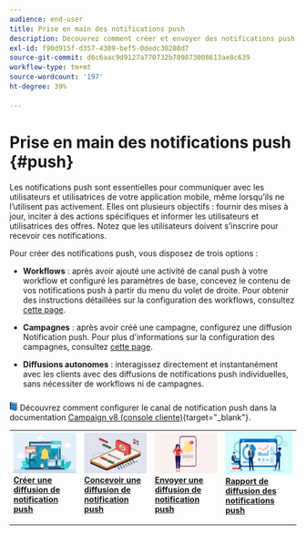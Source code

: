 ```yaml
---
audience: end-user
title: Prise en main des notifications push
description: Découvrez comment créer et envoyer des notifications push à l’aide d’Adobe Campaign Web.
exl-id: f90d915f-d357-4309-bef5-0dedc30280d7
source-git-commit: d6c6aac9d9127a770732b709873008613ae8c639
workflow-type: tm+mt
source-wordcount: '197'
ht-degree: 39%

---
```


# Prise en main des notifications push {#push}

Les notifications push sont essentielles pour communiquer avec les utilisateurs et utilisatrices de votre application mobile, même lorsqu’ils ne l’utilisent pas activement. Elles ont plusieurs objectifs : fournir des mises à jour, inciter à des actions spécifiques et informer les utilisateurs et utilisatrices des offres. Notez que les utilisateurs doivent s’inscrire pour recevoir ces notifications.

Pour créer des notifications push, vous disposez de trois options :

* **Workflows** : après avoir ajouté une activité de canal push à votre workflow et configuré les paramètres de base, concevez le contenu de vos notifications push à partir du menu du volet de droite. Pour obtenir des instructions détaillées sur la configuration des workflows, consultez [cette page](../workflows/gs-workflows.md).

* **Campagnes** : après avoir créé une campagne, configurez une diffusion Notification push. Pour plus d&#39;informations sur la configuration des campagnes, consultez [cette page](../campaigns/gs-campaigns.md).

* **Diffusions autonomes** : interagissez directement et instantanément avec les clients avec des diffusions de notifications push individuelles, sans nécessiter de workflows ni de campagnes.

![](../assets/do-not-localize/book.png) Découvrez comment configurer le canal de notification push dans la documentation [Campaign v8 (console cliente)](https://experienceleague.adobe.com/docs/campaign/campaign-v8/campaigns/send/push.html?lang=fr){target="_blank"}.

<table style="table-layout:fixed"><tr style="border: 0;">
<td>
<a href="create-push.md">
<img alt="Créer une diffusion par notification push" src="assets/do-not-localize/push_create.jpeg">
</a>
<div><a href="create-push.md"><strong>Créer une diffusion de notification push</strong>
</div>
<p>
</td>
<td>
<a href="content-push.md">
<img alt="Concevoir une diffusion de notification push" src="assets/do-not-localize/push_design.jpeg">
</a>
<div>
<a href="content-push.md"><strong>Concevoir une diffusion de notification push<strong></strong></a>
</div>
<p></td>
<td>
<a href="send-push.md">
<img alt="Envoyer une diffusion de notification push" src="assets/do-not-localize/push_send.jpeg">
</a>
<div>
<a href="send-push.md"><strong>Envoyer une diffusion de notification push</strong></a>
</div>
<p>
</td>
<td>
<a href="send-push.md">
<img alt="Rapport de diffusion des notifications push" src="assets/do-not-localize/push_report.jpeg">
</a>
<div>
<a href="send-push.md"><strong>Rapport de diffusion des notifications push</strong></a>
</div>
<p>
</td>
</tr></table>